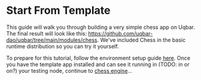 # Start From Template

This guide will walk you through building a very simple chess app on Uqbar. The final result will look like this: https://github.com/uqbar-dao/uqbar/tree/main/modules/chess. We've included Chess in the basic runtime distribution so you can try it yourself.

To prepare for this tutorial, follow the environment setup guide [here](../my_first_app/chapter_1.md). Once you have the template app installed and can see it running in (TODO: in or on?) your testing node, continue to [chess engine](./chess_engine.md)...